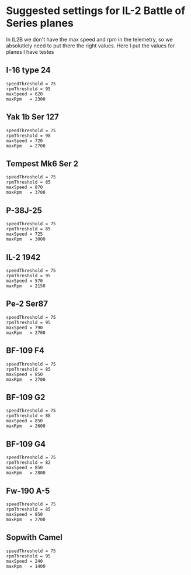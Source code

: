 # Suggested settings for IL-2 Battle of Series planes

In IL2B we don't have the max speed and rpm in the telemetry, so we absolutlely need to put there the right values. Here I put the values for planes I have testes

## I-16 type 24

```
speedThreshold = 75
rpmThreshold = 95
maxSpeed = 620
maxRpm   = 2300
```


## Yak 1b Ser 127

```
speedThreshold = 75
rpmThreshold = 98
maxSpeed = 720
maxRpm   = 2700
```

## Tempest Mk6 Ser 2

```
speedThreshold = 75
rpmThreshold = 85
maxSpeed = 870
maxRpm   = 3700
```

## P-38J-25

```
speedThreshold = 75
rpmThreshold = 85
maxSpeed = 725
maxRpm   = 3000
```

## IL-2 1942

```
speedThreshold = 75
rpmThreshold = 95
maxSpeed = 570
maxRpm   = 2150
```

## Pe-2 Ser87

```
speedThreshold = 75
rpmThreshold = 95
maxSpeed = 790
maxRpm   = 2700
```

## BF-109 F4

```
speedThreshold = 75
rpmThreshold = 85
maxSpeed = 850
maxRpm   = 2700
```

## BF-109 G2

```
speedThreshold = 75
rpmThreshold = 88
maxSpeed = 850
maxRpm   = 2600
```

## BF-109 G4

```
speedThreshold = 75
rpmThreshold = 82
maxSpeed = 850
maxRpm   = 2800
```

## Fw-190 A-5

```
speedThreshold = 75
rpmThreshold = 85
maxSpeed = 850
maxRpm   = 2700
```

## Sopwith Camel

```
speedThreshold = 75
rpmThreshold = 95
maxSpeed = 240
maxRpm   = 1400
```

